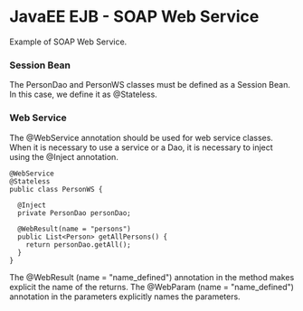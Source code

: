 # JavaEE EJB - SOAP Web Service
Example of SOAP Web Service. 

### Session Bean
The PersonDao and PersonWS classes must be defined as a Session Bean. In this case, we define it as @Stateless.

### Web Service
The @WebService annotation should be used for web service classes. When it is necessary to use a service or a Dao, it is necessary to inject using the @Inject annotation.

```
@WebService
@Stateless
public class PersonWS {

  @Inject
  private PersonDao personDao;

  @WebResult(name = "persons")
  public List<Person> getAllPersons() {
    return personDao.getAll();
  }
}

```
The @WebResult (name = "name_defined") annotation in the method makes explicit the name of the returns.
The @WebParam (name = "name_defined") annotation in the parameters explicitly names the parameters.
